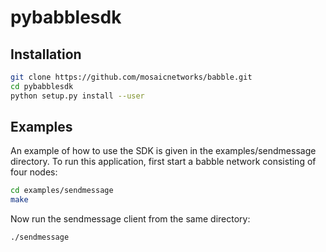 # pybabblesdk

## Installation

```bash
git clone https://github.com/mosaicnetworks/babble.git
cd pybabblesdk
python setup.py install --user
```

## Examples

An example of how to use the SDK is given in the examples/sendmessage directory.
To run this application, first start a babble network consisting of four nodes:

```bash
cd examples/sendmessage
make
```

Now run the sendmessage client from the same directory:

```bash
./sendmessage
```